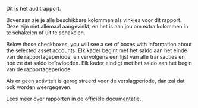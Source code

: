 Dit is het auditrapport.

Bovenaan zie je alle beschikbare kolommen als vinkjes voor dit rapport. Deze zijn niet allemaal aangevinkt, en het is aan jou om extra kolommen in te schakelen of uit te schakelen.

Below those checkboxes, you will see a set of boxes with information about the selected asset accounts. Elk kader begint met het saldo aan het einde van de rapportageperiode, en vervolgens een lijst van alle transacties en hoe ze dat saldo beïnvloeden. Elk kader eindigt met het saldo aan het begin van de rapportageperiode.

Als er geen activiteit is geregistreerd voor de verslagperiode, dan zal dat ook worden weergegeven.

Lees meer over rapporten in [de officiële documentatie](https://firefly-iii.readthedocs.io/en/latest/advanced/reports.html).